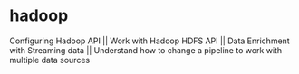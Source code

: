 # hadoop
Configuring Hadoop API  ||  Work with Hadoop HDFS API  ||  Data Enrichment with Streaming data  ||  Understand how to change a pipeline to work with multiple data sources
